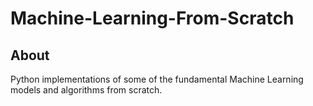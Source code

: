 # Machine-Learning-From-Scratch

## About
Python implementations of some of the fundamental Machine Learning models and algorithms from scratch.

